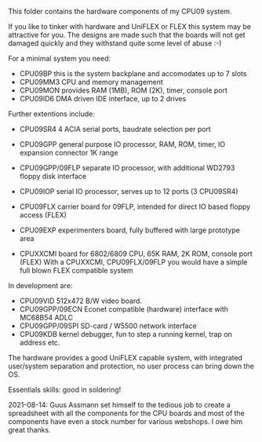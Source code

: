 This folder contains the hardware components of my CPU09 system.

If you like to tinker with hardware and UniFLEX or FLEX this system
may be attractive for you. The designs are made such that the boards
will not get damaged quickly and they withstand quite some level of abuse :-)

For a minimal system you need:
* CPU09BP       this is the system backplane and accomodates up to 7 slots
* CPU09MM3      CPU and memory management
* CPU09MON      provides RAM (1MB), ROM (2K), timer, console port
* CPU09ID6      DMA driven IDE interface, up to 2 drives

Further extentions include:
* CPU09SR4          4 ACIA serial ports, baudrate selection per port
* CPU09GPP          general purpose IO processor, RAM, ROM, timer, IO expansion connector 1K range
* CPU09GPP/09FLP    separate IO processor, with additional WD2793 floppy disk interface
* CPU09IOP          serial IO processor, serves up to 12 ports (3 CPU09SR4)
* CPU09FLX          carrier board for 09FLP, intended for direct IO based floppy access (FLEX)
* CPU09EXP          experimenters board, fully buffered with large prototype area

* CPUXXCMI          board for 6802/6809 CPU, 65K RAM, 2K ROM, console port (FLEX)
With a CPUXXCMI, CPU09FLX/09FLP you would have a simple full blown FLEX compatible system

In development are:
* CPU09VID          512x472 B/W video board.
* CPU09GPP/09ECN    Econet compatible (hardware) interface with MC68B54 ADLC
* CPU09GPP/09SPI    SD-card / W5500 network interface
* CPU09KDB          kernel debugger, fun to step a running kernel, trap on address etc.

The hardware provides a good UniFLEX capable system, with integrated user/system separation
and protection, no user process can bring down the OS.


Essentials skills: good in soldering!


2021-08-14: Guus Assmann set himself to the tedious job to create a spreadsheet with all the components for the CPU boards and most of the components have even a stock
number for various webshops. I owe him great thanks.

